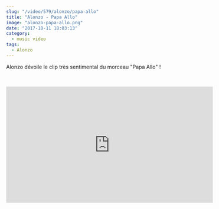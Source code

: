 ```yaml
--- 
slug: "/video/579/alonzo/papa-allo"
title: "Alonzo - Papa Allo"
image: "alonzo-papa-allo.png"
date: "2017-10-11 18:03:13"
category:
  - music video
tags:
  - Alonzo
---
```

<p>Alonzo dévoile le clip très sentimental du morceau "Papa Allo" !</p><br/><p><iframe width="560" height="315" src="https://www.youtube.com/embed/Y7dBjzWy6u4" frameborder="0" allowfullscreen></iframe></p>